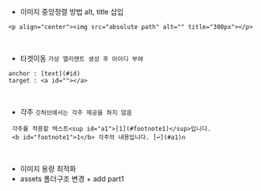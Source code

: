 
- 이미지 중앙정렬 방법  alt, title 삽입
```
<p align="center"><img src="absolute path" alt="" title="300px"></p>
```

<br>

- 타겟이동 `가상 엘리멘트 생성 후 아이디 부여`
```
anchor : [text](#id)
target : <a id=""></a>
```

<br>

- 각주 `깃허브에서는 각주 제공을 하지 않음`

```
 각주를 적용할 텍스트<sup id="a1">[1](#footnote1)</sup>입니다.
 <b id="footnote1">1</b> 각주의 내용입니다. [↩](#a1)n
```

<br>

- 이미지 용량 최적화
- assets 폴더구조 변경 + add part1

